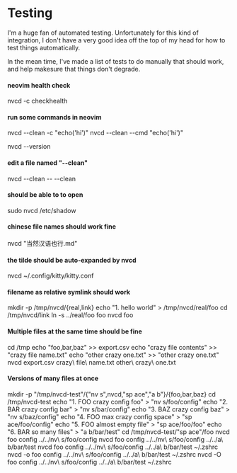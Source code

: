 # Testing

I'm a huge fan of automated testing.
Unfortunately for this kind of integration, I don't have a very good
idea off the top of my head for how to test things automatically.

In the mean time, I've made a list of tests to do manually that should
work, and help makesure that things don't degrade.

#### neovim health check
nvcd -c checkhealth

#### run some commands in neovim
nvcd --clean -c "echo('hi')"
nvcd --clean --cmd "echo('hi')"

nvcd --version

#### edit a file named "--clean"
nvcd --clean -- --clean

#### should be able to to open
sudo nvcd /etc/shadow

#### chinese file names should work fine
nvcd "当然汉语也行.md"

#### the tilde should be auto-expanded by nvcd
nvcd ~/.config/kitty/kitty.conf

#### filename as relative symlink should work
mkdir -p /tmp/nvcd/{real,link}
echo "1. hello world" > /tmp/nvcd/real/foo
cd /tmp/nvcd/link
ln -s ../real/foo foo
nvcd foo


#### Multiple files at the same time should be fine
cd /tmp
echo "foo,bar,baz" >> export.csv
echo "crazy file contents" >> "crazy file name.txt"
echo "other crazy one.txt" >> "other crazy one.txt"
nvcd export.csv crazy\ file\ name.txt other\ crazy\ one.txt

#### Versions of many files at once
mkdir -p "/tmp/nvcd-test"/{"nv s",nvcd,"sp ace","a b"}/{foo,bar,baz}
cd /tmp/nvcd-test
echo "1. FOO crazy config foo"       > "nv s/foo/config"
echo "2. BAR crazy config bar"       > "nv s/bar/config"
echo "3. BAZ crazy config baz"       > "nv s/baz/config"
echo "4. FOO max crazy config space" > "sp ace/foo/config"
echo "5. FOO almost empty file"      > "sp ace/foo/foo"
echo "6. BAR so many files"          > "a b/bar/test"
cd /tmp/nvcd-test/"sp ace"/foo
nvcd foo config ../../nv\ s/foo/config
nvcd foo config ../../nv\ s/foo/config ../../a\ b/bar/test
nvcd foo config ../../nv\ s/foo/config ../../a\ b/bar/test ~/.zshrc
nvcd -o foo config ../../nv\ s/foo/config ../../a\ b/bar/test ~/.zshrc
nvcd -O foo config ../../nv\ s/foo/config ../../a\ b/bar/test ~/.zshrc


